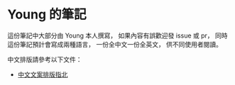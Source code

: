 # Young 的筆記

這份筆記中大部分由 Young 本人撰寫，
如果內容有誤歡迎發 issue 或 pr，
同時這份筆記預計會寫成兩種語言，
一份全中文一份全英文，
供不同使用者閱讀。  

中文排版請參考以下文件：  

- [中文文案排版指北](https://github.com/sparanoid/chinese-copywriting-guidelines)
